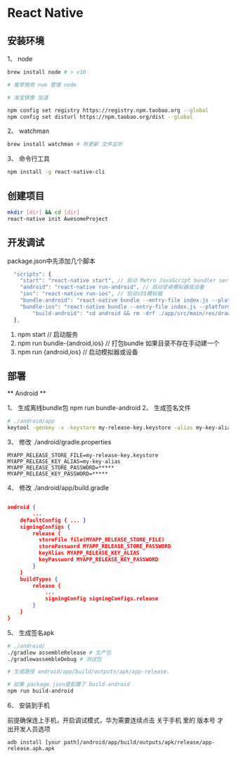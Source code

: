 # React Native

## 安装环境

1、 node

```bash
brew install node # > v10

# 推荐使用 nvm 管理 node

# 淘宝镜像 加速

npm config set registry https://registry.npm.taobao.org --global
npm config set disturl https://npm.taobao.org/dist --global

```

2、 watchman

```bash
brew install watchman # 热更新 文件监听
```

3、 命令行工具

```bash
npm install -g react-native-cli
```

## 创建项目

```bash
mkdir [dir] && cd [dir]
react-native init AwesomeProject
```

## 开发调试

package.json中先添加几个脚本
```js
  "scripts": {
    "start": "react-native start", // 启动 Metro JavaScript bundler server
    "android": "react-native run-android", // 启动安卓模拟器或设备
    "ios": "react-native run-ios", // 启动iOS模拟器
    "bundle-android": "react-native bundle --entry-file index.js --platform android --dev false --bundle-output ./android/app/src/main/assets/index.android.bundle --assets-dest ./android/app/src/main/res/", // 打包 bundle 离线包
    "bundle-ios": "react-native bundle --entry-file index.js --platform ios --dev false --bundle-output ./ios/bundle/main.jsbundle --assets-dest ./ios/bundle", // // 打包 bundle 离线包
		"build-android": "cd android && rm -drf ./app/src/main/res/drawable-* && ./gradlew assembleRelease", // 生存 apk release包
  },
```

1. npm start // 启动服务
2. npm run bundle-{android,ios} // 打包bundle 如果目录不存在手动建一个
3. npm run {android,ios} // 启动模拟器或设备

## 部署

** Android **

1、 生成离线bundle包 npm run bundle-android
2、 生成签名文件

```bash
# ./android/app
keytool -genkey -v -keystore my-release-key.keystore -alias my-key-alias -keyalg RSA -keysize 2048 -validity 10000
```

3、 修改 ./android/gradle.properties

```
MYAPP_RELEASE_STORE_FILE=my-release-key.keystore
MYAPP_RELEASE_KEY_ALIAS=my-key-alias
MYAPP_RELEASE_STORE_PASSWORD=*****
MYAPP_RELEASE_KEY_PASSWORD=*****
```

4、 修改 ./android/app/build.gradle

```json

android {
		...
    defaultConfig { ... }
    signingConfigs {
        release {
          storeFile file(MYAPP_RELEASE_STORE_FILE)
          storePassword MYAPP_RELEASE_STORE_PASSWORD
          keyAlias MYAPP_RELEASE_KEY_ALIAS
          keyPassword MYAPP_RELEASE_KEY_PASSWORD
        }
    }
    buildTypes {
        release {
            ...
            signingConfig signingConfigs.release
        }
    }
}
```

5、 生成签名apk

```bash
# ./android/
./gradlew assembleRelease # 生产包
./gradlewassembleDebug # 测试包

# 生成路径 android/app/build/outputs/apk/app-release.

# 如果 package.json里配置了 build-android
npm run build-android
```

6、 安装到手机

前提确保连上手机，开启调试模式，华为需要连续点击 关于手机 里的 版本号 才出开发人员选项
```
adb install [your path]/android/app/build/outputs/apk/release/app-release.apk.apk
```
